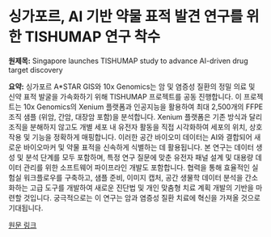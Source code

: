 # 싱가포르, AI 기반 약물 표적 발견 연구를 위한 TISHUMAP 연구 착수

**원제목:** Singapore launches TISHUMAP study to advance AI-driven drug target discovery

**요약:** 싱가포르 A*STAR GIS와 10x Genomics는 암 및 염증성 질환의 정밀 의료 및 신약 표적 발굴을 가속화하기 위해 TISHUMAP 프로젝트를 공동 진행합니다.  이 프로젝트는 10x Genomics의 Xenium 플랫폼과 인공지능을 활용하여 최대 2,500개의 FFPE 조직 샘플 (위암, 간암, 대장암 포함)을 분석합니다.  Xenium 플랫폼은 기존 방식과 달리 조직을 분해하지 않고도 개별 세포 내 유전자 활동을 직접 시각화하여 세포의 위치, 상호작용 및 기능을 정확하게 매핑합니다.  이러한 공간 바이오미 데이터는 AI와 결합되어 새로운 바이오마커 및 약물 표적을 신속하게 식별하는 데 활용됩니다.  본 연구는 데이터 생성 및 분석 단계를 모두 포함하며, 특정 연구 질문에 맞춘 유전자 패널 설계 및 대용량 데이터 관리를 위한 소프트웨어 파이프라인 개발도 포함합니다.  협력을 통해 효율적인 실험실 워크플로우를 구축하고, 샘플 준비, 이미지 캡처, 공간 생물학 데이터 분석을 간소화하는 고급 도구를 개발하여 새로운 진단법 및 개인 맞춤형 치료 계획 개발의 기반을 마련할 것입니다.  궁극적으로는 이 연구는 암과 염증성 질환 치료에 혁신을 가져올 것으로 기대됩니다.

[원문 링크](https://www.biospectrumasia.com/news/26/26366/singapore-launches-tishumap-study-to-advance-ai-driven-drug-target-discovery.html)
